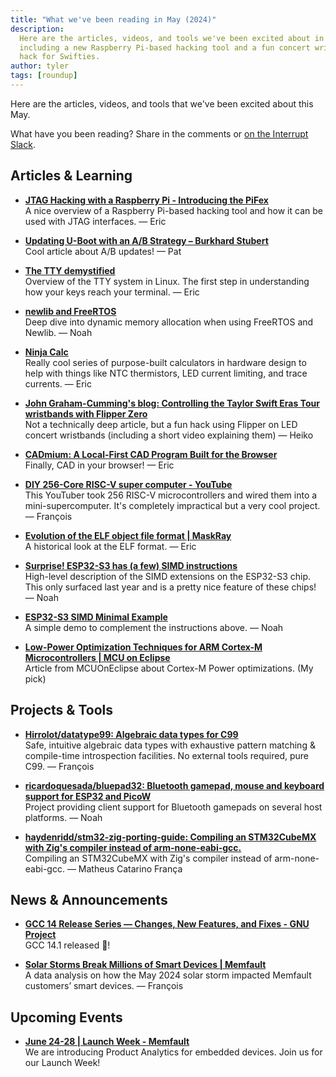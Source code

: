 ```yaml
---
title: "What we've been reading in May (2024)"
description:
  Here are the articles, videos, and tools we've been excited about in May 2024,
  including a new Raspberry Pi-based hacking tool and a fun concert wristband
  hack for Swifties.
author: tyler
tags: [roundup]
---
```


<!-- excerpt start -->

Here are the articles, videos, and tools that we've been excited about this May.

<!-- excerpt end -->

What have you been reading? Share in the comments or
[on the Interrupt Slack](https://interrupt-slack.herokuapp.com/).

## Articles & Learning

- [**JTAG Hacking with a Raspberry Pi - Introducing the PiFex**](https://voidstarsec.com/blog/jtag-pifex)<br>
  A nice overview of a Raspberry Pi-based hacking tool and how it can be used
  with JTAG interfaces. — Eric

- [**Updating U-Boot with an A/B Strategy – Burkhard Stubert**](https://embeddeduse.com/2024/05/13/updating-u-boot-with-an-a-b-strategy/)<br>
  Cool article about A/B updates! — Pat

- [**The TTY demystified**](https://www.linusakesson.net/programming/tty/)<br>
  Overview of the TTY system in Linux. The first step in understanding how your
  keys reach your terminal. — Eric

- [**newlib and FreeRTOS**](https://nadler.com/embedded/newlibAndFreeRTOS.html)<br>
  Deep dive into dynamic memory allocation when using FreeRTOS and Newlib. —
  Noah

- [**Ninja Calc**](https://ninjacalc.mbedded.ninja/)<br> Really cool series of
  purpose-built calculators in hardware design to help with things like NTC
  thermistors, LED current limiting, and trace currents. — Eric

- [**John Graham-Cumming's blog: Controlling the Taylor Swift Eras Tour wristbands with Flipper Zero**](https://blog.jgc.org/2024/05/controlling-taylor-swift-eras-tour.html)<br>
  Not a technically deep article, but a fun hack using Flipper on LED concert
  wristbands (including a short video explaining them) — Heiko

- [**CADmium: A Local-First CAD Program Built for the Browser**](https://mattferraro.dev/posts/cadmium)<br>
  Finally, CAD in your browser! — Eric

- [**DIY 256-Core RISC-V super computer - YouTube**](https://www.youtube.com/watch?v=lh93FayWHqw)<br>
  This YouTuber took 256 RISC-V microcontrollers and wired them into a
  mini-supercomputer. It's completely impractical but a very cool project. —
  François

- [**Evolution of the ELF object file format | MaskRay**](https://maskray.me/blog/2024-05-26-evolution-of-elf-object-file-format)<br>
  A historical look at the ELF format. — Eric

- [**Surprise! ESP32-S3 has (a few) SIMD instructions**](https://bitbanksoftware.blogspot.com/2024/01/surprise-esp32-s3-has-few-simd.html)<br>
  High-level description of the SIMD extensions on the ESP32-S3 chip. This only
  surfaced last year and is a pretty nice feature of these chips! — Noah

- [**ESP32-S3 SIMD Minimal Example**](https://bitbanksoftware.blogspot.com/2024/01/esp32-s3-simd-minimal-example.html)<br>
  A simple demo to complement the instructions above. — Noah

- [**Low-Power Optimization Techniques for ARM Cortex-M Microcontrollers | MCU on Eclipse**](https://mcuoneclipse.com/2024/05/22/low-power-optimization-techniques-for-arm-cortex-m0-microcontrollers/)<br>
  Article from MCUOnEclipse about Cortex-M Power optimizations. (My pick)

## Projects & Tools

- [**Hirrolot/datatype99: Algebraic data types for C99**](https://github.com/Hirrolot/datatype99)<br>
  Safe, intuitive algebraic data types with exhaustive pattern matching &
  compile-time introspection facilities. No external tools required, pure C99. —
  François

- [**ricardoquesada/bluepad32: Bluetooth gamepad, mouse and keyboard support for ESP32 and PicoW**](https://github.com/ricardoquesada/bluepad32)<br>
  Project providing client support for Bluetooth gamepads on several host
  platforms. — Noah

- [**haydenridd/stm32-zig-porting-guide: Compiling an STM32CubeMX with Zig's compiler instead of arm-none-eabi-gcc.**](https://github.com/haydenridd/stm32-zig-porting-guide)<br>
  Compiling an STM32CubeMX with Zig's compiler instead of arm-none-eabi-gcc. —
  Matheus Catarino França

## News & Announcements

- [**GCC 14 Release Series — Changes, New Features, and Fixes - GNU Project**](https://gcc.gnu.org/gcc-14/changes.html)<br>
  GCC 14.1 released :tada:!

- [**Solar Storms Break Millions of Smart Devices | Memfault**](https://memfault.com/blog/solar-storms-break-millions-of-smart-devices/?utm_campaign=Company%20Blog&utm_source=Interrupt&utm_medium=Roundup)<br>
  A data analysis on how the May 2024 solar storm impacted Memfault customers’
  smart devices. — François

## Upcoming Events

- [**June 24-28 | Launch Week - Memfault**](https://memfault.com/launch-week/?utm_campaign=Product%20Analytics&utm_source=Interrupt&utm_medium=Roundup)<br>
  We are introducing Product Analytics for embedded devices. Join us for our
  Launch Week!
